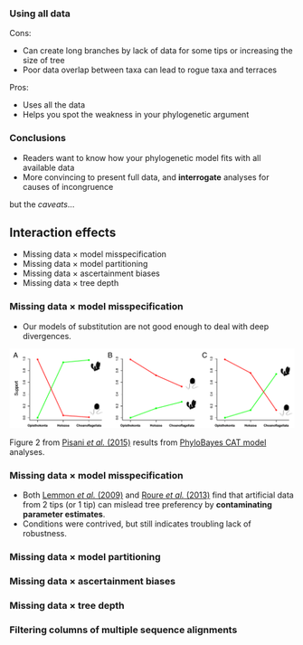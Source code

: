 ### Using all data

Cons:
  * Can create long branches by lack of data for some tips or
     increasing the size of tree
  * Poor data overlap between taxa can lead to rogue taxa and terraces

Pros:
  * Uses all the data
  * Helps you spot the weakness in your phylogenetic argument



### Conclusions

  * Readers want to know how your phylogenetic model fits with all available data
  * More convincing to present full data, and **interrogate** analyses for causes of incongruence

but the *caveats*...



## Interaction effects

  * Missing data × model misspecification
  * Missing data × model partitioning
  * Missing data × ascertainment biases
  * Missing data × tree depth



### Missing data × model misspecification

  * Our models of substitution are not good enough to deal with deep divergences.

<img src="./images/Pisani-et-al-2015-fig-2.png">

Figure 2 from [Pisani *et al.* (2015)](http://www.pnas.org/cgi/doi/10.1073/pnas.1518127112) results from
[PhyloBayes CAT model](http://megasun.bch.umontreal.ca/People/lartillot/www/index.htm) analyses.



### Missing data × model misspecification

  * Both [Lemmon *et al.* (2009)](http://sysbio.oxfordjournals.org/content/58/1/130) and
 [Roure *et al.* (2013)](http://mbe.oxfordjournals.org/content/30/1/197.abstract)
find that artificial data from 2 tips (or 1 tip) can mislead tree preferency by 
**contaminating parameter estimates**.
  * Conditions were contrived, but still indicates troubling lack of robustness.



### Missing data × model partitioning




### Missing data × ascertainment biases




### Missing data × tree depth




### Filtering columns of multiple sequence alignments

